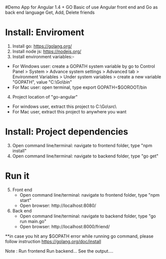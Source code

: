 #Demo App for Angular 1.4 + GO
Basic of use Angular front end and Go as back end language 
Get, Add, Delete friends

Install: Enviroment
=======
1. Install go: https://golang.org/
2. Install node js: https://nodejs.org/
3. Install environment variables:-
  * For Windows user: create a GOPATH system variable by go to Control Panel > System > Advance system settings > Advanced tab > Environment Variables > Under system variables > create a new variable "GOPATH", value "C:\Go\bin"
  * For Mac user: open terminal, type export GOPATH=$GOROOT/bin
4. Project location of "go-angular"
  * For windows user, extract this project to C:\Go\src\
  * For Mac user, extract this project to anywhere you want

Install: Project dependencies
=======
3. Open command line/terminal: navigate to frontend folder, type "npm install"
4. Open command line/terminal: navigate to backend folder, type "go get"

Run it
======
5. Front end
   * Open command line/terminal: navigate to frontend folder, type "npm start"
   * Open browser: http://localhost:8080/
6. Back end
   * Open command line/terminal: navigate to backend folder, type "go run main.go"
   * Open browser: http://localhost:8000/friend/


**in case you hit any $GOPATH error while running go command, please follow instruction https://golang.org/doc/install


Note :
Run frontend
Run backend... See the output....